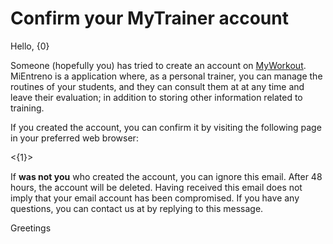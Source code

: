 # Confirm your MyTrainer account

Hello, {0}

Someone (hopefully you) has tried to create an account on [MyWorkout](https://mientreno.app). MiEntreno is a application where, as a personal trainer, you can manage the routines of your students, and they can consult them at at any time and leave their evaluation; in addition to storing other information related to training.

If you created the account, you can confirm it by visiting the following page in your preferred web browser:

<{1}>

If **was not you** who created the account, you can ignore this email. After 48 hours, the account will be deleted. Having received this email does not imply that your email account has been compromised. If you have any questions, you can contact us at by replying to this message.

Greetings